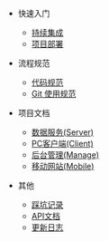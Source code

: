 - 快速入门

  - [持续集成](ci.md)
  - [项目部署](deploy.md)

- 流程规范

  - [代码规范](codespecification.md)
  - [Git 使用规范](gitspecification.md)

- 项目文档

  - [数据服务(Server)](server)
  - [PC客户端(Client)](client)
  - [后台管理(Manage)](manage)
  - [移动网站(Mobile)](mobile)

- 其他

  - [踩坑记录](problemrecord.md)
  - [API文档](API.md)
  - [更新日志](CHANGELOG)
